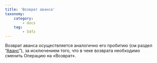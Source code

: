 ```yaml
---
title: 'Возврат аванса'
taxonomy:
    category:
        - docs
    tag:
        - 54fz
---
```


Возврат аванса осуществляется аналогично его пробитию (см раздел “[Аванс](54fz/rabota-v-module-registracii-prodazh-i-v-aitida-rmk/razlichnye-scenarii-pri-probitie-kassovykh-chekov-cherez-mrp/avans)”), за исключением того, что в чеке возврата необходимо сменить Операцию на «Возврат».
